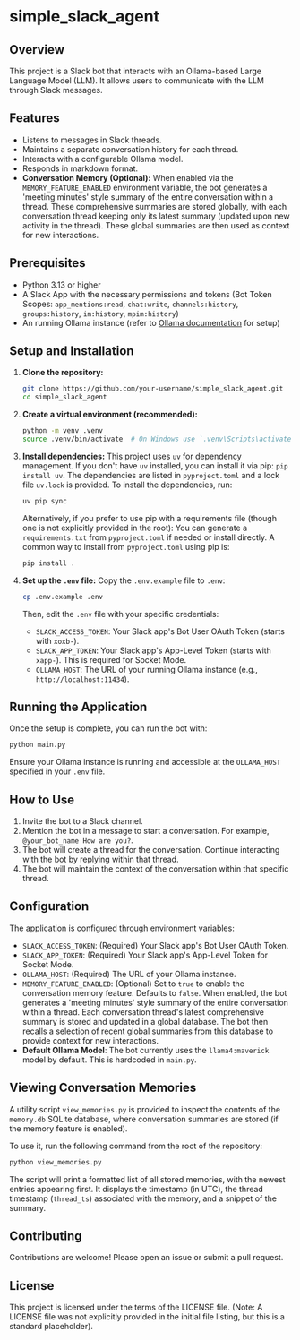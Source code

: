 # simple_slack_agent

## Overview
This project is a Slack bot that interacts with an Ollama-based Large Language Model (LLM). It allows users to communicate with the LLM through Slack messages.

## Features
- Listens to messages in Slack threads.
- Maintains a separate conversation history for each thread.
- Interacts with a configurable Ollama model.
- Responds in markdown format.
- **Conversation Memory (Optional):** When enabled via the `MEMORY_FEATURE_ENABLED` environment variable, the bot generates a 'meeting minutes' style summary of the entire conversation within a thread. These comprehensive summaries are stored globally, with each conversation thread keeping only its latest summary (updated upon new activity in the thread). These global summaries are then used as context for new interactions.

## Prerequisites
- Python 3.13 or higher
- A Slack App with the necessary permissions and tokens (Bot Token Scopes: `app_mentions:read`, `chat:write`, `channels:history`, `groups:history`, `im:history`, `mpim:history`)
- An running Ollama instance (refer to [Ollama documentation](https://ollama.com/library/qwen) for setup)

## Setup and Installation
1.  **Clone the repository:**
    ```bash
    git clone https://github.com/your-username/simple_slack_agent.git
    cd simple_slack_agent
    ```
2.  **Create a virtual environment (recommended):**
    ```bash
    python -m venv .venv
    source .venv/bin/activate  # On Windows use `.venv\Scripts\activate`
    ```
3.  **Install dependencies:**
    This project uses `uv` for dependency management. If you don't have `uv` installed, you can install it via pip: `pip install uv`.
    The dependencies are listed in `pyproject.toml` and a lock file `uv.lock` is provided. To install the dependencies, run:
    ```bash
    uv pip sync
    ```
    Alternatively, if you prefer to use pip with a requirements file (though one is not explicitly provided in the root):
    You can generate a `requirements.txt` from `pyproject.toml` if needed or install directly.
    A common way to install from `pyproject.toml` using pip is:
    ```bash
    pip install .
    ```

4.  **Set up the `.env` file:**
    Copy the `.env.example` file to `.env`:
    ```bash
    cp .env.example .env
    ```
    Then, edit the `.env` file with your specific credentials:
    -   `SLACK_ACCESS_TOKEN`: Your Slack app's Bot User OAuth Token (starts with `xoxb-`).
    -   `SLACK_APP_TOKEN`: Your Slack app's App-Level Token (starts with `xapp-`). This is required for Socket Mode.
    -   `OLLAMA_HOST`: The URL of your running Ollama instance (e.g., `http://localhost:11434`).

## Running the Application
Once the setup is complete, you can run the bot with:
```bash
python main.py
```
Ensure your Ollama instance is running and accessible at the `OLLAMA_HOST` specified in your `.env` file.

## How to Use
1.  Invite the bot to a Slack channel.
2.  Mention the bot in a message to start a conversation. For example, `@your_bot_name How are you?`.
3.  The bot will create a thread for the conversation. Continue interacting with the bot by replying within that thread.
4.  The bot will maintain the context of the conversation within that specific thread.

## Configuration
The application is configured through environment variables:

-   `SLACK_ACCESS_TOKEN`: (Required) Your Slack app's Bot User OAuth Token.
-   `SLACK_APP_TOKEN`: (Required) Your Slack app's App-Level Token for Socket Mode.
-   `OLLAMA_HOST`: (Required) The URL of your Ollama instance.
-   `MEMORY_FEATURE_ENABLED`: (Optional) Set to `true` to enable the conversation memory feature. Defaults to `false`. When enabled, the bot generates a 'meeting minutes' style summary of the entire conversation within a thread. Each conversation thread's latest comprehensive summary is stored and updated in a global database. The bot then recalls a selection of recent global summaries from this database to provide context for new interactions.
-   **Default Ollama Model**: The bot currently uses the `llama4:maverick` model by default. This is hardcoded in `main.py`.

## Viewing Conversation Memories

A utility script `view_memories.py` is provided to inspect the contents of the `memory.db` SQLite database, where conversation summaries are stored (if the memory feature is enabled).

To use it, run the following command from the root of the repository:

```bash
python view_memories.py
```

The script will print a formatted list of all stored memories, with the newest entries appearing first. It displays the timestamp (in UTC), the thread timestamp (`thread_ts`) associated with the memory, and a snippet of the summary.

## Contributing
Contributions are welcome! Please open an issue or submit a pull request.

## License
This project is licensed under the terms of the LICENSE file. (Note: A LICENSE file was not explicitly provided in the initial file listing, but this is a standard placeholder).
